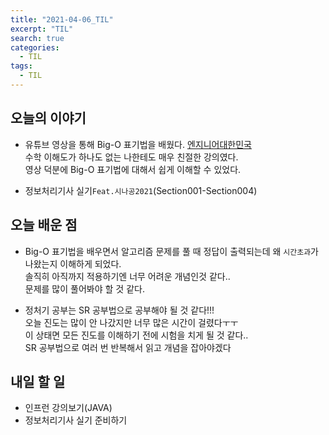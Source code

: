 ```yaml
---
title: "2021-04-06_TIL"
excerpt: "TIL"
search: true
categories: 
  - TIL
tags: 
  - TIL
---
```




## 오늘의 이야기

- 유튜브 영상을 통해 Big-O 표기법을 배웠다. [엔지니어대한민국](https://www.youtube.com/watch?v=6Iq5iMCVsXA)<br>
수학 이해도가 하나도 없는 나한테도 매우 친절한 강의였다.<br>
영상 덕분에 Big-O 표기법에 대해서 쉽게 이해할 수 있었다.

- 정보처리기사 실기`Feat.시나공2021`(Section001-Section004)

## 오늘 배운 점

- Big-O 표기법을 배우면서 알고리즘 문제를 풀 때 정답이 출력되는데 왜 `시간초과`가 나왔는지 이해하게 되었다.<br>
솔직히 아직까지 적용하기엔 너무 어려운 개념인것 같다..<br>
문제를 많이 풀어봐야 할 것 같다. 

- 정처기 공부는 SR 공부법으로 공부해야 될 것 같다!!!<br>
오늘 진도는 많이 안 나갔지만 너무 많은 시간이 걸렸다ㅜㅜ<br>
이 상태면 모든 진도를 이해하기 전에 시험을 치게 될 것 같다..<br>
SR 공부법으로 여러 번 반복해서 읽고 개념을 잡아야겠다<br>




## 내일 할 일

- 인프런 강의보기(JAVA)
- 정보처리기사 실기 준비하기